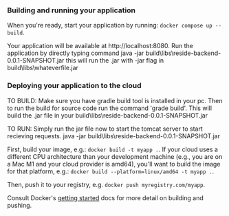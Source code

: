 ### Building and running your application

When you're ready, start your application by running:
`docker compose up --build`.

Your application will be available at http://localhost:8080.
Run the application by directly typing command java -jar build\libs\reside-backend-0.0.1-SNAPSHOT.jar this will run the .jar with -jar flag in build\libs\whateverfile.jar


### Deploying your application to the cloud

TO BUILD:
Make sure you have gradle build tool is installed in your pc.
Then to run the build for source code run the command 'grade build'.
This will build the .jar file in your build\libs\reside-backend-0.0.1-SNAPSHOT.jar

TO RUN:
Simply run the jar file now to start the tomcat server to start recieving requests.
java -jar build\libs\reside-backend-0.0.1-SNAPSHOT.jar

First, build your image, e.g.: `docker build -t myapp .`.
If your cloud uses a different CPU architecture than your development
machine (e.g., you are on a Mac M1 and your cloud provider is amd64),
you'll want to build the image for that platform, e.g.:
`docker build --platform=linux/amd64 -t myapp .`.

Then, push it to your registry, e.g. `docker push myregistry.com/myapp`.

Consult Docker's [getting started](https://docs.docker.com/go/get-started-sharing/)
docs for more detail on building and pushing.

